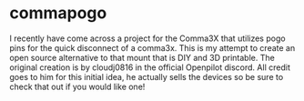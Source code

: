 # commapogo

I recently have come across a project for the Comma3X that utilizes pogo pins for the quick disconnect of a comma3x. This is my attempt to create an open source alternative to that mount that is DIY and 3D printable. The original creation is by cloudj0816 in the official Openpilot discord. All credit goes to him for this initial idea, he actually sells the devices so be sure to check that out if you would like one!  
